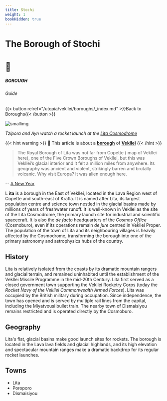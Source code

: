 ```yaml
---
title: Stochi
weight: 1
bookHidden: true
---
```


<style>
a {
color: var(--color-indigo);
}
.markdown a.anchor {
color: var(--color-indigo);
}
</style>

<div id="headerbox">
  <h1 class="title">The Borough of Stochi</h1>
  <h1 class="emoji">🥘</h1>
</div>

<h5 span class="tag indigo"> BOROUGH </h5>
<h6 span class="sitetag">Guide</h6>

{{< button relref="/utopia/vekllei/boroughs/_index.md" >}}Back to Boroughs{{< /button >}}

![smallimg](/images/rocket.jpg)

*Tzipora and Ayn watch a rocket launch at the [Lita Cosmodrome](/posts/2021-01-5-rocket/)*

{{< hint warning >}}
🔔 This article is about a [**borough**](/utopia/vekllei/boroughs) of [**Vekllei**](/utopia/vekllei/)
{{< /hint >}}

>The Royal Borough of Lita was not far from Copette ( map of Vekllei here), one of the Five Crown Boroughs of Vekllei, but this was Vekllei’s glacial interior and it felt a million miles from anywhere. Its geography was ancient and violent, strikingly barren and brutally volcanic. Why visit Europa? It was alien enough here.

-- [A New Year](/posts/2021-01-5-rocket/)

<span class="fc">L</span>
**ita** is a borough in the East of Vekllei, located in the Lava Region west of Copette and south-east of Krafla. It is named after Lita, its largest population centre and science town nestled in the glacial basins made by millions of years of freshwater runoff. It is well-known in Vekllei as the site of the Lita Cosmodrome, the primary launch site for industrial and scientific spacecraft. It is also the *de facto* headquarters of the *Cosmos Office* (Cosmoburo), even if its operations remain *de jure* centred in Vekllei Proper. The population of the town of Lita and its neighbouring villages is heavily affected by the Cosmodrome, transforming the borough into one of the primary astronomy and astrophysics hubs of the country.

## History

Lita is relatively isolated from the coasts by its dramatic mountain rangers and glacial terrain, and remained uninhabited until the establishment of the Vekllei Missile Programme in the mid-20th Century. Lita first served as a closed government town supporting the Vekllei Rocketry Corps (today the *Rocket Navy of the Vekllei Commonwealth Armed Forces*). Lita was occupied by the British military during occupation. Since independence, the town has opened and is served by multiple rail lines from the capital, including the Miyatvousi bullet train. The nearby town of Dismaisiyou remains restricted and is operated directly by the Cosmoburo.

## Geography

Lita's flat, glacial basins make good launch sites for rockets. The borough is located in the Lava lava fields and glacial highlands, and its high elevation and spectacular mountain ranges make a dramatic backdrop for its regular rocket launches.

## Towns
- Lita
- Poroporo
- Dismaisiyou
